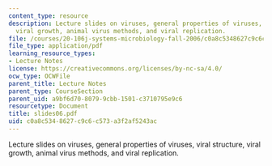 ```yaml
---
content_type: resource
description: Lecture slides on viruses, general properties of viruses, viral structure,
  viral growth, animal virus methods, and viral replication.
file: /courses/20-106j-systems-microbiology-fall-2006/c0a8c5348627c9c6c573a3f2af5243ac_slides06.pdf
file_type: application/pdf
learning_resource_types:
- Lecture Notes
license: https://creativecommons.org/licenses/by-nc-sa/4.0/
ocw_type: OCWFile
parent_title: Lecture Notes
parent_type: CourseSection
parent_uid: a9bf6d70-8079-9cbb-1501-c3710795e9c6
resourcetype: Document
title: slides06.pdf
uid: c0a8c534-8627-c9c6-c573-a3f2af5243ac
---
```

Lecture slides on viruses, general properties of viruses, viral structure, viral growth, animal virus methods, and viral replication.
